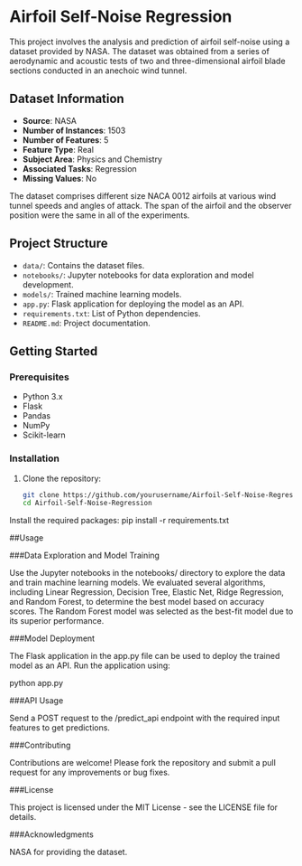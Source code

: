 # Airfoil Self-Noise Regression

This project involves the analysis and prediction of airfoil self-noise using a dataset provided by NASA. The dataset was obtained from a series of aerodynamic and acoustic tests of two and three-dimensional airfoil blade sections conducted in an anechoic wind tunnel.

## Dataset Information

- **Source**: NASA
- **Number of Instances**: 1503
- **Number of Features**: 5
- **Feature Type**: Real
- **Subject Area**: Physics and Chemistry
- **Associated Tasks**: Regression
- **Missing Values**: No

The dataset comprises different size NACA 0012 airfoils at various wind tunnel speeds and angles of attack. The span of the airfoil and the observer position were the same in all of the experiments.

## Project Structure

- `data/`: Contains the dataset files.
- `notebooks/`: Jupyter notebooks for data exploration and model development.
- `models/`: Trained machine learning models.
- `app.py`: Flask application for deploying the model as an API.
- `requirements.txt`: List of Python dependencies.
- `README.md`: Project documentation.

## Getting Started

### Prerequisites

- Python 3.x
- Flask
- Pandas
- NumPy
- Scikit-learn

### Installation

1. Clone the repository:
   ```bash
   git clone https://github.com/yourusername/Airfoil-Self-Noise-Regression.git
   cd Airfoil-Self-Noise-Regression


Install the required packages:
pip install -r requirements.txt



##Usage

###Data Exploration and Model Training

Use the Jupyter notebooks in the notebooks/ directory to explore the data and train machine learning models. We evaluated several algorithms, including Linear Regression, Decision Tree, Elastic Net, Ridge Regression, and Random Forest, to determine the best model based on accuracy scores. The Random Forest model was selected as the best-fit model due to its superior performance.

###Model Deployment

The Flask application in the app.py file can be used to deploy the trained model as an API. Run the application using:

python app.py

###API Usage

Send a POST request to the /predict_api endpoint with the required input features to get predictions.

###Contributing

Contributions are welcome! Please fork the repository and submit a pull request for any improvements or bug fixes.

###License

This project is licensed under the MIT License - see the LICENSE file for details.

###Acknowledgments

NASA for providing the dataset.
